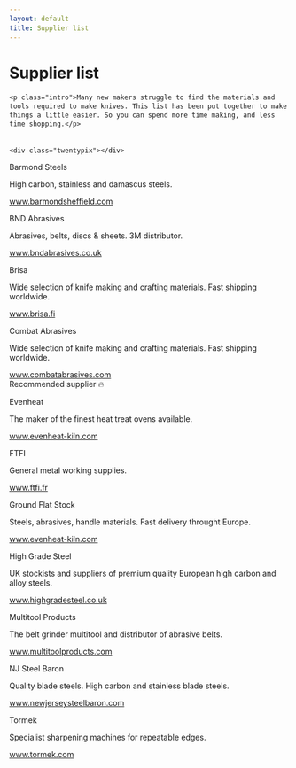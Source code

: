 ```yaml
---
layout: default
title: Supplier list
---
```


<div class="post">
	<h1 class="pageTitle">Supplier list</h1>

	<p class="intro">Many new makers struggle to find the materials and tools required to make knives. This list has been put together to make things a little easier. So you can spend more time making, and less time shopping.</p>
	

	<div class="twentypix"></div>

  


</div>



<div class="card UK">
  <div class="card-body">
    <p class="supplier_name">Barmond Steels <img src="/assets/img/blank.gif" class="flag flag-gb" alt="U.K" /></p> 
 <p class="supplier_info">High carbon, stainless and damascus steels.</p>
    <a href="http://www.barmondsheffield.com/online-shop/" class="button">www.barmondsheffield.com</a>
  </div>
</div>
<div class="twentypix"></div>



<div class="card UK">
  <div class="card-body">
    <p class="supplier_name">BND Abrasives <img src="/assets/img/blank.gif" class="flag flag-gb" alt="U.K" /></p> 
 <p class="supplier_info">Abrasives, belts, discs & sheets. 3M distributor.</p>
    <a href="http://www.bndabrasives.co.uk" class="button">www.bndabrasives.co.uk</a>
  </div>
</div>
<div class="twentypix"></div>


<div class="card">
  <div class="card-body">
    <p class="supplier_name">Brisa <img src="/assets/img/blank.gif" class="flag flag-fi" alt="finland" /></p> 
 <p class="supplier_info">Wide selection of knife making and crafting materials. Fast shipping worldwide.</p>
    <a href="https://brisa.fi" class="button">www.brisa.fi</a>
  </div>
</div>
<div class="twentypix"></div>


<div class="card US">
  <div class="card-body">
    <p class="supplier_name">Combat Abrasives <img src="/assets/img/blank.gif" class="flag flag-us" alt="U.S" /></p> 
 <p class="supplier_info">Wide selection of knife making and crafting materials. Fast shipping worldwide.</p>
    <a href="https://www.combatabrasives.com" class="button">www.combatabrasives.com</a>
  </div>
</div>
<div class="twentypix"></div>




<div class="card">
<div class="card-header">
    Recommended supplier 🔥
  </div>
  <div class="card-body featured">
    <p class="supplier_name">Evenheat <img src="/assets/img/blank.gif" class="flag flag-us" alt="U.S" /></p> 
 <p class="supplier_info">The maker of the finest heat treat ovens available.</p>
    <a href="https://www.evenheat-kiln.com" class="button">www.evenheat-kiln.com</a>
  </div>
</div>
<div class="twentypix"></div>


<div class="card">
  <div class="card-body">
    <p class="supplier_name">FTFI <img src="/assets/img/blank.gif" class="flag flag-fr" alt="france" /></p> 
 <p class="supplier_info">General metal working supplies.</p>
    <a href="http://www.ftfi.fr" class="button">www.ftfi.fr</a>
  </div>
</div>
<div class="twentypix"></div>

<div class="card">
  
  <div class="card-body">
    <p class="supplier_name">Ground Flat Stock <img src="/assets/img/blank.gif" class="flag flag-gb" alt="U.K" /></p> 
 <p class="supplier_info">Steels, abrasives, handle materials. Fast delivery throught Europe.</p>
    <a href="https://www.evenheat-kiln.com" class="button">www.evenheat-kiln.com</a>
  </div>
</div>
<div class="twentypix"></div>


<div class="card">
<div class="card-body">
    <p class="supplier_name">High Grade Steel <img src="/assets/img/blank.gif" class="flag flag-gb" alt="U.K" /></p> 
 <p class="supplier_info">UK stockists and suppliers of premium quality European high carbon and alloy steels.</p>
    <a href="https://www.highgradesteel.co.uk" class="button">www.highgradesteel.co.uk</a>
  </div>
</div>
<div class="twentypix"></div>


<div class="card">
<div class="card-body">
    <p class="supplier_name">Multitool Products <img src="/assets/img/blank.gif" class="flag flag-gb" alt="U.K" /></p> 
 <p class="supplier_info">The belt grinder multitool and distributor of abrasive belts.</p>
    <a href="https://www.multitoolproducts.com" class="button">www.multitoolproducts.com</a>
  </div>
</div>
<div class="twentypix"></div>




<div class="card">
  <div class="card-body">
    <p class="supplier_name">NJ Steel Baron <img src="/assets/img/blank.gif" class="flag flag-us" alt="U.S" /></p> 
 <p class="supplier_info">Quality blade steels. High carbon and stainless blade steels.</p>
    <a href="http://newjerseysteelbaron.com" class="button">www.newjerseysteelbaron.com</a>
  </div>
</div>
<div class="twentypix"></div>



<div class="card">
  <div class="card-body">
    <p class="supplier_name">Tormek <img src="/assets/img/blank.gif" class="flag flag-se" alt="sweden" /></p> 
 <p class="supplier_info">Specialist sharpening machines for repeatable edges.</p>
    <a href="https://www.tormek.com" class="button">www.tormek.com</a>
  </div>
</div>
<div class="twentypix"></div>



